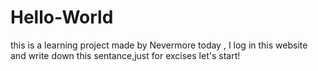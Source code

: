 # Hello-World
this is a learning project made by Nevermore 
today , I log in this website and write down this sentance,just for excises
let's start!
